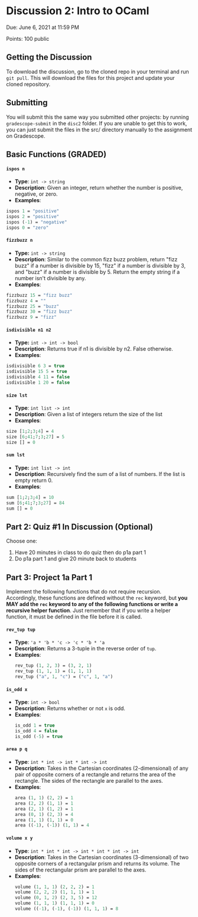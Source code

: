 

# Discussion 2: Intro to OCaml


Due: June 6, 2021 at 11:59 PM

Points: 100 public

## Getting the Discussion
To download the discussion, go to the cloned repo in your terminal and run `git pull`.  This will download the files for this project and update your cloned repository.

## Submitting

You will submit this the same way you submitted other projects: by running `gradescope-submit` in the `disc2` folder.  If you are unable to get this to work, you can just submit the files in the src/ directory manually to the assignment on Gradescope.

## Basic Functions (GRADED)

#### `ispos n`

- **Type**: `int -> string`
- **Description**:  Given an integer, return whether the number is positive, negative, or zero. 
- **Examples**:
```ocaml
ispos 1 = "positive"
ispos 2 = "positive"
ispos (-1) = "negative"
ispos 0 = "zero"
```
#### `fizzbuzz n`
- **Type:** `int -> string`
- **Description**: Similar to the common fizz buzz problem, return "fizz buzz" if a number is divisible by 15, "fizz" if a number is divisible by 3, and "buzz" if a number is divisible by 5. Return the empty string if a number isn't divisible by any. 
- **Examples**:
```ocaml
fizzbuzz 15 = "fizz buzz"
fizzbuzz 4 = ""
fizzbuzz 25 = "buzz"
fizzbuzz 30 = "fizz buzz"
fizzbuzz 9 = "fizz"
```

#### `isdivisible n1 n2`
- **Type:** `int -> int -> bool`
- **Description**: Returns true if n1 is divisible by n2. False otherwise.
- **Examples**:
```ocaml
isdivisible 6 3 = true
isdivisible 15 5 = true
isdivisible 4 11 = false
isdivisible 1 20 = false
```

#### `size lst`
- **Type**: `int list -> int`
- **Description**: Given a list of integers return the size of the list
- **Examples**:
```ocaml
size [1;2;3;4] = 4
size [6;41;7;3;27] = 5
size [] = 0
```

#### `sum lst`
- **Type:** `int list -> int`
- **Description**: Recursively find the sum of a list of numbers. If the list is empty return 0.
- **Examples**:
```ocaml
sum [1;2;3;4] = 10
sum [6;41;7;3;27] = 84
sum [] = 0
```


## Part 2: Quiz #1 In Discussion (Optional)
Choose one:
1. Have 20 minutes in class to do quiz then do p1a part 1
2. Do p1a part 1 and give 20 minute back to students

## Part 3: Project 1a Part 1
Implement the following functions that do not require recursion. Accordingly, these functions are defined without the `rec` keyword, but **you MAY add the `rec` keyword to any of the following functions or write a recursive helper function**. Just remember that if you write a helper function, it must be defined in the file before it is called.

#### `rev_tup tup`

- **Type**: `'a * 'b * 'c -> 'c * 'b * 'a`
- **Description**: Returns a 3-tuple in the reverse order of `tup`.
- **Examples**:
   ```ocaml
   rev_tup (1, 2, 3) = (3, 2, 1)
   rev_tup (1, 1, 1) = (1, 1, 1)
   rev_tup ("a", 1, "c") = ("c", 1, "a")
   ```

#### `is_odd x`

- **Type**: `int -> bool`
- **Description**: Returns whether or not `x` is odd.
- **Examples**:
  ```ocaml
  is_odd 1 = true
  is_odd 4 = false
  is_odd (-5) = true
  ```

#### `area p q`

- **Type**: `int * int -> int * int -> int`
- **Description**: Takes in the Cartesian coordinates (2-dimensional) of any pair of opposite corners of a rectangle and returns the area of the rectangle. The sides of the rectangle are parallel to the axes.
- **Examples**:
  ```ocaml
  area (1, 1) (2, 2) = 1
  area (2, 2) (1, 1) = 1
  area (2, 1) (1, 2) = 1
  area (0, 1) (2, 3) = 4
  area (1, 1) (1, 1) = 0
  area ((-1), (-1)) (1, 1) = 4
  ```

#### `volume x y`

- **Type**: `int * int * int -> int * int * int -> int`
- **Description**: Takes in the Cartesian coordinates (3-dimensional) of two opposite corners of a rectangular prism and returns its volume. The sides of the rectangular prism are parallel to the axes.
- **Examples**:
  ```ocaml
  volume (1, 1, 1) (2, 2, 2) = 1
  volume (2, 2, 2) (1, 1, 1) = 1
  volume (0, 1, 2) (2, 3, 5) = 12
  volume (1, 1, 1) (1, 1, 1) = 0
  volume ((-1), (-1), (-1)) (1, 1, 1) = 8
  ```
